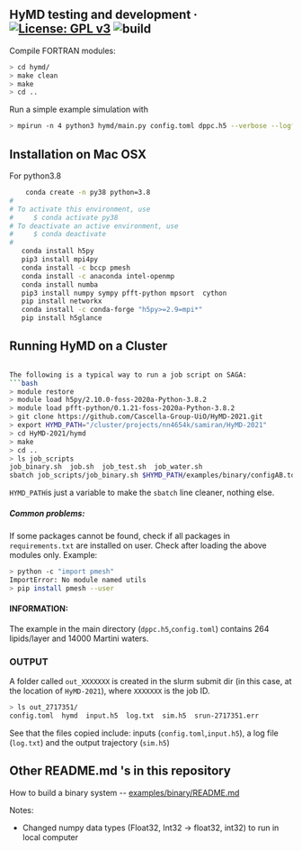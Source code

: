 HyMD testing and development &middot; [![License: GPL v3](https://img.shields.io/badge/License-LGPLv3-blue.svg)](https://www.gnu.org/licenses/lgpl-3.0.html) ![build](https://github.com/Cascella-Group-UiO/HyMD-2021/workflows/build/badge.svg)
---------
Compile FORTRAN modules:
```bash
> cd hymd/
> make clean
> make
> cd ..
```

Run a simple example simulation with
```bash
> mpirun -n 4 python3 hymd/main.py config.toml dppc.h5 --verbose --logfile log.txt
```

## Installation on Mac OSX  
For python3.8
```bash
    conda create -n py38 python=3.8
#
# To activate this environment, use
#     $ conda activate py38
# To deactivate an active environment, use
#     $ conda deactivate
#
   conda install h5py
   pip3 install mpi4py
   conda install -c bccp pmesh
   conda install -c anaconda intel-openmp
   conda install numba
   pip3 install numpy sympy pfft-python mpsort  cython
   pip install networkx
   conda install -c conda-forge "h5py>=2.9=mpi*"
   pip install h5glance
```

## Running HyMD on a Cluster
```bash

The following is a typical way to run a job script on SAGA:
```bash
> module restore
> module load h5py/2.10.0-foss-2020a-Python-3.8.2
> module load pfft-python/0.1.21-foss-2020a-Python-3.8.2
> git clone https://github.com/Cascella-Group-UiO/HyMD-2021.git
> export HYMD_PATH="/cluster/projects/nn4654k/samiran/HyMD-2021"
> cd HyMD-2021/hymd
> make
> cd ..
> ls job_scripts
job_binary.sh  job.sh  job_test.sh  job_water.sh
sbatch job_scripts/job_binary.sh $HYMD_PATH/examples/binary/configAB.toml $HYMD_PATH/examples/binary/binary_eq.h5
```
`HYMD_PATH`is just a variable to make the `sbatch` line cleaner, nothing else.  

##### Common problems:
If some packages cannot be found, check if all packages in `requirements.txt` are installed on user.
Check after loading the above modules only. Example:
```bash
> python -c "import pmesh"
ImportError: No module named utils
> pip install pmesh --user
```

#### INFORMATION:
The example in the main directory (`dppc.h5`,`config.toml`) contains 264 lipids/layer and 14000 Martini waters.

### OUTPUT  
A folder called `out_XXXXXXX` is created in the slurm submit dir (in this case, at the location of `HyMD-2021`), where `XXXXXXX` is the job ID.
```bash
> ls out_2717351/
config.toml  hymd  input.h5  log.txt  sim.h5  srun-2717351.err
```
See that the files copied include: inputs (`config.toml`,`input.h5`), a log file (`log.txt`) and the output trajectory (`sim.h5`)

## Other README.md 's in this repository
How to build a binary system -- [examples/binary/README.md](https://github.com/Cascella-Group-UiO/HyMD-2021/tree/pressure/examples/binary)

Notes:
- Changed numpy data types (Float32, Int32 -> float32, int32) to run in local computer
